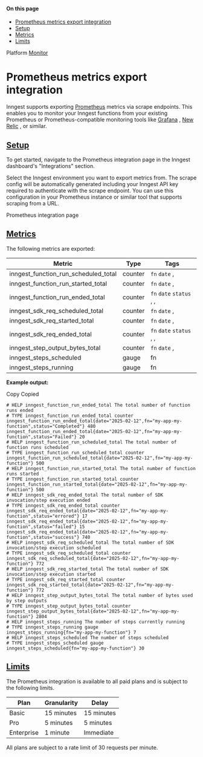 #### On this page

- [Prometheus metrics export integration](\docs\platform\monitor\prometheus-metrics-export-integration#prometheus-metrics-export-integration)
- [Setup](\docs\platform\monitor\prometheus-metrics-export-integration#setup)
- [Metrics](\docs\platform\monitor\prometheus-metrics-export-integration#metrics)
- [Limits](\docs\platform\monitor\prometheus-metrics-export-integration#limits)

Platform [Monitor](\docs\platform\monitor\insights)

# Prometheus metrics export integration

Inngest supports exporting [Prometheus](https://prometheus.io/) metrics via scrape endpoints. This enables you to monitor your Inngest functions from your existing Prometheus or Prometheus-compatible monitoring tools like [Grafana](https://prometheus.io/docs/visualization/grafana/) , [New Relic](https://docs.newrelic.com/docs/infrastructure/prometheus-integrations/get-started/send-prometheus-metric-data-new-relic/) , or similar.

## [Setup](\docs\platform\monitor\prometheus-metrics-export-integration#setup)

To get started, navigate to the Prometheus integration page in the Inngest dashboard's "Integrations" section.

Select the Inngest environment you want to export metrics from. The scrape config will be automatically generated including your Inngest API key required to authenticate with the scrape endpoint. You can use this configuration in your Prometheus instance or similar tool that supports scraping from a URL.

Prometheus integration page

<!-- image -->

## [Metrics](\docs\platform\monitor\prometheus-metrics-export-integration#metrics)

The following metrics are exported:

| Metric                               | Type    | Tags                                          |
|--------------------------------------|---------|-----------------------------------------------|
| inngest_function_run_scheduled_total | counter | ``` fn ```  ``` date ```  ,                   |
| inngest_function_run_started_total   | counter | ``` fn ```  ``` date ```  ,                   |
| inngest_function_run_ended_total     | counter | ``` fn ```  ``` date ```  ``` status ```  , , |
| inngest_sdk_req_scheduled_total      | counter | ``` fn ```  ``` date ```  ,                   |
| inngest_sdk_req_started_total        | counter | ``` fn ```  ``` date ```  ,                   |
| inngest_sdk_req_ended_total          | counter | ``` fn ```  ``` date ```  ``` status ```  , , |
| inngest_step_output_bytes_total      | counter | ``` fn ```  ``` date ```  ,                   |
| inngest_steps_scheduled              | gauge   | fn                                            |
| inngest_steps_running                | gauge   | fn                                            |

**Example output:**

Copy Copied

```
# HELP inngest_function_run_ended_total The total number of function runs ended
# TYPE inngest_function_run_ended_total counter
inngest_function_run_ended_total{date="2025-02-12",fn="my-app-my-function",status="Completed"} 480
inngest_function_run_ended_total{date="2025-02-12",fn="my-app-my-function",status="Failed"} 20
# HELP inngest_function_run_scheduled_total The total number of function runs scheduled
# TYPE inngest_function_run_scheduled_total counter
inngest_function_run_scheduled_total{date="2025-02-12",fn="my-app-my-function"} 500
# HELP inngest_function_run_started_total The total number of function runs started
# TYPE inngest_function_run_started_total counter
inngest_function_run_started_total{date="2025-02-12",fn="my-app-my-function"} 500
# HELP inngest_sdk_req_ended_total The total number of SDK invocation/step execution ended
# TYPE inngest_sdk_req_ended_total counter
inngest_sdk_req_ended_total{date="2025-02-12",fn="my-app-my-function",status="errored"} 17
inngest_sdk_req_ended_total{date="2025-02-12",fn="my-app-my-function",status="failed"} 15
inngest_sdk_req_ended_total{date="2025-02-12",fn="my-app-my-function",status="success"} 740
# HELP inngest_sdk_req_scheduled_total The total number of SDK invocation/step execution scheduled
# TYPE inngest_sdk_req_scheduled_total counter
inngest_sdk_req_scheduled_total{date="2025-02-12",fn="my-app-my-function"} 772
# HELP inngest_sdk_req_started_total The total number of SDK invocation/step execution started
# TYPE inngest_sdk_req_started_total counter
inngest_sdk_req_started_total{date="2025-02-12",fn="my-app-my-function"} 772
# HELP inngest_step_output_bytes_total The total number of bytes used by step outputs
# TYPE inngest_step_output_bytes_total counter
inngest_step_output_bytes_total{date="2025-02-12",fn="my-app-my-function"} 2804
# HELP inngest_steps_running The number of steps currently running
# TYPE inngest_steps_running gauge
inngest_steps_running{fn="my-app-my-function"} 7
# HELP inngest_steps_scheduled The number of steps scheduled
# TYPE inngest_steps_scheduled gauge
inngest_steps_scheduled{fn="my-app-my-function"} 30
```

## [Limits](\docs\platform\monitor\prometheus-metrics-export-integration#limits)

The Prometheus integration is available to all paid plans and is subject to the following limits.

| Plan       | Granularity   | Delay      |
|------------|---------------|------------|
| Basic      | 15 minutes    | 15 minutes |
| Pro        | 5 minutes     | 5 minutes  |
| Enterprise | 1 minute      | Immediate  |

All plans are subject to a rate limit of 30 requests per minute.